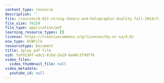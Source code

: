 ```yaml
---
content_type: resource
description: ''
file: /courses/8-821-string-theory-and-holographic-duality-fall-2014/fafd130fedc261bd2e196a40c3f9dffb_LTEtH1gzwoE.pdf
file_size: 76159
file_type: application/pdf
learning_resource_types: []
license: https://creativecommons.org/licenses/by-nc-sa/4.0/
ocw_type: OCWFile
resourcetype: Document
title: 3play pdf file
uid: fafd130f-edc2-61bd-2e19-6a40c3f9dffb
video_files:
  video_thumbnail_file: null
video_metadata:
  youtube_id: null
---
```

